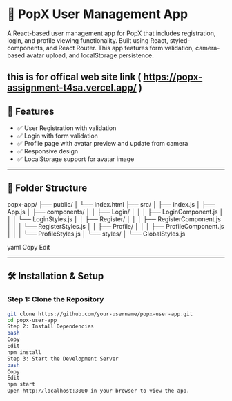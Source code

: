 # 📱 PopX User Management App

A React-based user management app for PopX that includes registration, login, and profile viewing functionality. Built using React, styled-components, and React Router. This app features form validation, camera-based avatar upload, and localStorage persistence.

this is for offical web site link ( https://popx-assignment-t4sa.vercel.app/ )
---

## 🚀 Features

- ✅ User Registration with validation  
- ✅ Login with form validation  
- ✅ Profile page with avatar preview and update from camera  
- ✅ Responsive design  
- ✅ LocalStorage support for avatar image  

---

## 📁 Folder Structure

popx-app/
├── public/
│ └── index.html
├── src/
│ ├── index.js
│ ├── App.js
│ ├── components/
│ │ ├── Login/
│ │ │ ├── LoginComponent.js
│ │ │ └── LoginStyles.js
│ │ ├── Register/
│ │ │ ├── RegisterComponent.js
│ │ │ └── RegisterStyles.js
│ │ ├── Profile/
│ │ │ ├── ProfileComponent.js
│ │ │ └── ProfileStyles.js
│ └── styles/
│ └── GlobalStyles.js

yaml
Copy
Edit

---

## 🛠️ Installation & Setup

### Step 1: Clone the Repository

```bash
git clone https://github.com/your-username/popx-user-app.git
cd popx-user-app
Step 2: Install Dependencies
bash
Copy
Edit
npm install
Step 3: Start the Development Server
bash
Copy
Edit
npm start
Open http://localhost:3000 in your browser to view the app.

